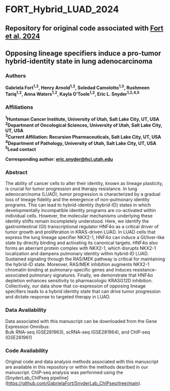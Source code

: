 # FORT_Hybrid_LUAD_2024

## Repository for original code associated with [Fort et al, 2024](https://www.biorxiv.org/content/10.1101/2024.12.02.626384v1)

## Opposing lineage specifiers induce a pro-tumor hybrid-identity state in lung adenocarcinoma

### Authors
**Gabriela Fort<sup>1,2</sup>, Henry Arnold<sup>1,2</sup>, Soledad Camolotto<sup>1,3</sup>, Rushmeen Tariq<sup>1,2</sup>, Anna Waters<sup>1,2</sup>, Kayla O’Toole<sup>1,2</sup>, Eric L. Snyder<sup>1,2,4,5</sup>**

### Affiliations
**<sup>1</sup>Huntsman Cancer Institute, University of Utah, Salt Lake City, UT, USA**  
**<sup>2</sup>Department of Oncological Sciences, University of Utah, Salt Lake City, UT, USA**  
**<sup>3</sup>Current Affiliation: Recursion Pharmaceuticals, Salt Lake City, UT, USA**  
**<sup>4</sup>Department of Pathology, University of Utah, Salt Lake City, UT, USA**  
**<sup>5</sup>Lead contact**  

**Corresponding author: eric.snyder@hci.utah.edu**

### Abstract
The ability of cancer cells to alter their identity, known as lineage plasticity, is crucial for tumor progression and therapy resistance. In lung adenocarcinoma (LUAD), tumor progression is characterized by a gradual loss of lineage fidelity and the emergence of non-pulmonary identity programs. This can lead to hybrid-identity (hybrid-ID) states in which developmentally incompatible identity programs are co-activated within individual cells. However, the molecular mechanisms underlying these identity shifts remain incompletely understood. Here, we identify the gastrointestinal (GI) transcriptional regulator HNF4α as a critical driver of tumor growth and proliferation in KRAS-driven LUAD. In LUAD cells that express the lung lineage specifier NKX2-1, HNF4α can induce a GI/liver-like state by directly binding and activating its canonical targets. HNF4α also forms an aberrant protein complex with NKX2-1, which disrupts NKX2-1 localization and dampens pulmonary identity within hybrid-ID LUAD. Sustained signaling through the RAS/MEK pathway is critical for maintaining the hybrid-ID state. Moreover, RAS/MEK inhibition augments NKX2-1 chromatin binding at pulmonary-specific genes and induces resistance-associated pulmonary signatures. Finally, we demonstrate that HNF4α depletion enhances sensitivity to pharmacologic KRASG12D inhibition. Collectively, our data show that co-expression of opposing lineage specifiers leads to a hybrid identity state that can drive tumor progression and dictate response to targeted therapy in LUAD.

### Data Availability
Data associated with this manuscript can be downloaded from the Gene Expression Omnibus:   
Bulk RNA-seq (GSE281963), scRNA-seq (GSE281964), and ChIP-seq (GSE281961)

### Code Availability
Original code and data analysis methods associated with this manuscript are available in this repository or within the methods desribed in our manuscript. ChIP-seq analysis was performed using the [SnyderLab_ChIPseq pipeline] (https://github.com/GabrielaFort/SnyderLab_ChIPseq/tree/main).
